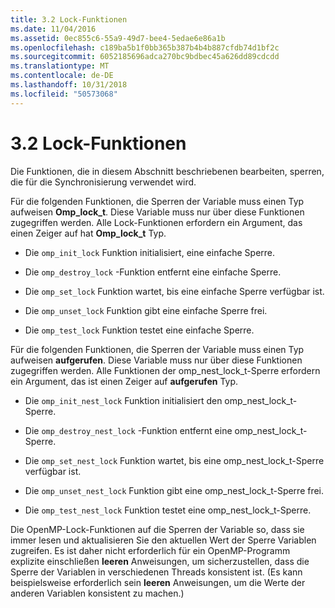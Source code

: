 ```yaml
---
title: 3.2 Lock-Funktionen
ms.date: 11/04/2016
ms.assetid: 0ec855c6-55a9-49d7-bee4-5edae6e86a1b
ms.openlocfilehash: c189ba5b1f0bb365b387b4b4b887cfdb74d1bf2c
ms.sourcegitcommit: 6052185696adca270bc9bdbec45a626dd89cdcdd
ms.translationtype: MT
ms.contentlocale: de-DE
ms.lasthandoff: 10/31/2018
ms.locfileid: "50573068"
---
```

# <a name="32-lock-functions"></a>3.2 Lock-Funktionen

Die Funktionen, die in diesem Abschnitt beschriebenen bearbeiten, sperren, die für die Synchronisierung verwendet wird.

Für die folgenden Funktionen, die Sperren der Variable muss einen Typ aufweisen **Omp_lock_t**. Diese Variable muss nur über diese Funktionen zugegriffen werden. Alle Lock-Funktionen erfordern ein Argument, das einen Zeiger auf hat **Omp_lock_t** Typ.

- Die `omp_init_lock` Funktion initialisiert, eine einfache Sperre.

- Die `omp_destroy_lock` -Funktion entfernt eine einfache Sperre.

- Die `omp_set_lock` Funktion wartet, bis eine einfache Sperre verfügbar ist.

- Die `omp_unset_lock` Funktion gibt eine einfache Sperre frei.

- Die `omp_test_lock` Funktion testet eine einfache Sperre.

Für die folgenden Funktionen, die Sperren der Variable muss einen Typ aufweisen **aufgerufen**.  Diese Variable muss nur über diese Funktionen zugegriffen werden. Alle Funktionen der omp_nest_lock_t-Sperre erfordern ein Argument, das ist einen Zeiger auf **aufgerufen** Typ.

- Die `omp_init_nest_lock` Funktion initialisiert den omp_nest_lock_t-Sperre.

- Die `omp_destroy_nest_lock` -Funktion entfernt eine omp_nest_lock_t-Sperre.

- Die `omp_set_nest_lock` Funktion wartet, bis eine omp_nest_lock_t-Sperre verfügbar ist.

- Die `omp_unset_nest_lock` Funktion gibt eine omp_nest_lock_t-Sperre frei.

- Die `omp_test_nest_lock` Funktion testet eine omp_nest_lock_t-Sperre.

Die OpenMP-Lock-Funktionen auf die Sperren der Variable so, dass sie immer lesen und aktualisieren Sie den aktuellen Wert der Sperre Variablen zugreifen. Es ist daher nicht erforderlich für ein OpenMP-Programm explizite einschließen **leeren** Anweisungen, um sicherzustellen, dass die Sperre der Variablen in verschiedenen Threads konsistent ist. (Es kann beispielsweise erforderlich sein **leeren** Anweisungen, um die Werte der anderen Variablen konsistent zu machen.)